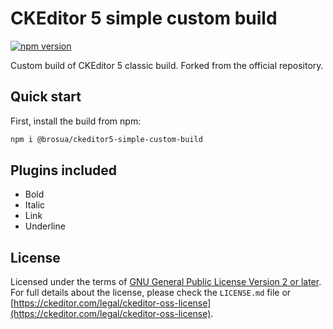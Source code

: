 CKEditor 5 simple custom build
========================================

[![npm version](https://badge.fury.io/js/@brosua%2Fckeditor5-simple-custom-build.svg)](https://badge.fury.io/js/@brosua%2Fckeditor5-simple-custom-build)

Custom build of CKEditor 5 classic build. Forked from the official repository.

## Quick start

First, install the build from npm:

```bash
npm i @brosua/ckeditor5-simple-custom-build
```

## Plugins included

* Bold
* Italic
* Link
* Underline

## License

Licensed under the terms of [GNU General Public License Version 2 or later](http://www.gnu.org/licenses/gpl.html). For full details about the license, please check the `LICENSE.md` file or [https://ckeditor.com/legal/ckeditor-oss-license](https://ckeditor.com/legal/ckeditor-oss-license).
